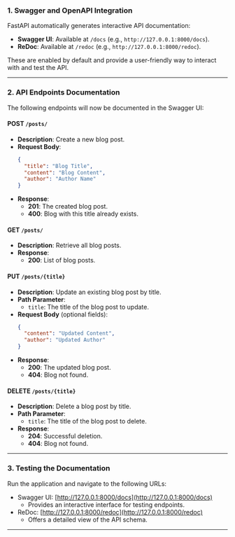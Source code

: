 ### **1. Swagger and OpenAPI Integration**
FastAPI automatically generates interactive API documentation:
- **Swagger UI**: Available at `/docs` (e.g., `http://127.0.0.1:8000/docs`).
- **ReDoc**: Available at `/redoc` (e.g., `http://127.0.0.1:8000/redoc`).

These are enabled by default and provide a user-friendly way to interact with and test the API.

---

### **2. API Endpoints Documentation**

The following endpoints will now be documented in the Swagger UI:

#### **POST `/posts/`**
- **Description**: Create a new blog post.
- **Request Body**:
  ```json
  {
    "title": "Blog Title",
    "content": "Blog Content",
    "author": "Author Name"
  }
  ```
- **Response**:
  - **201**: The created blog post.
  - **400**: Blog with this title already exists.

#### **GET `/posts/`**
- **Description**: Retrieve all blog posts.
- **Response**:
  - **200**: List of blog posts.

#### **PUT `/posts/{title}`**
- **Description**: Update an existing blog post by title.
- **Path Parameter**:
  - `title`: The title of the blog post to update.
- **Request Body** (optional fields):
  ```json
  {
    "content": "Updated Content",
    "author": "Updated Author"
  }
  ```
- **Response**:
  - **200**: The updated blog post.
  - **404**: Blog not found.

#### **DELETE `/posts/{title}`**
- **Description**: Delete a blog post by title.
- **Path Parameter**:
  - `title`: The title of the blog post to delete.
- **Response**:
  - **204**: Successful deletion.
  - **404**: Blog not found.

---

### **3. Testing the Documentation**

Run the application and navigate to the following URLs:
- Swagger UI: [http://127.0.0.1:8000/docs](http://127.0.0.1:8000/docs)  
  - Provides an interactive interface for testing endpoints.
- ReDoc: [http://127.0.0.1:8000/redoc](http://127.0.0.1:8000/redoc)  
  - Offers a detailed view of the API schema.

---
